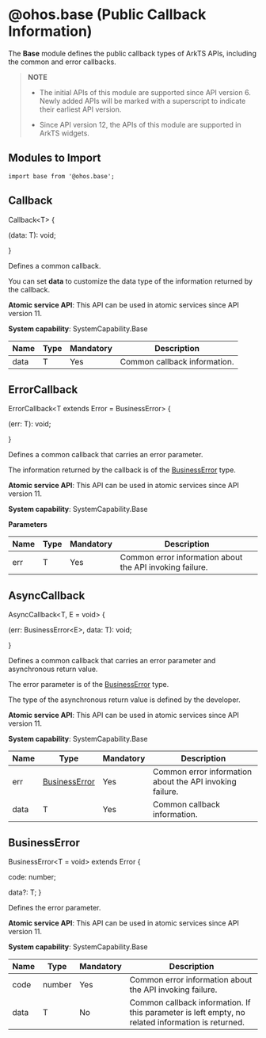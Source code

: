 # @ohos.base (Public Callback Information)

The **Base** module defines the public callback types of ArkTS APIs, including the common and error callbacks.

> **NOTE**
>
> - The initial APIs of this module are supported since API version 6. Newly added APIs will be marked with a superscript to indicate their earliest API version.
> 
> - Since API version 12, the APIs of this module are supported in ArkTS widgets.

## Modules to Import

```
import base from '@ohos.base';
```

## Callback

Callback\<T> {

(data: T): void;

}

Defines a common callback.

You can set **data** to customize the data type of the information returned by the callback.

**Atomic service API**: This API can be used in atomic services since API version 11.

**System capability**: SystemCapability.Base

| Name| Type| Mandatory| Description                      |
| ---- | ---- | ---- | -------------------------- |
| data | T    | Yes  | Common callback information.|

## ErrorCallback

ErrorCallback\<T extends Error = BusinessError> {

(err: T): void;

}

Defines a common callback that carries an error parameter.

The information returned by the callback is of the [BusinessError](#businesserror) type.

**Atomic service API**: This API can be used in atomic services since API version 11.

**System capability**: SystemCapability.Base

**Parameters**

| Name| Type| Mandatory| Description                        |
| ---- | ---- | ---- | ---------------------------- |
| err  | T    | Yes  | Common error information about the API invoking failure.|

## AsyncCallback

AsyncCallback\<T, E = void> {

(err: BusinessError\<E>, data: T): void;

}

Defines a common callback that carries an error parameter and asynchronous return value.

The error parameter is of the [BusinessError](#businesserror) type.

The type of the asynchronous return value is defined by the developer.

**Atomic service API**: This API can be used in atomic services since API version 11.

**System capability**: SystemCapability.Base

| Name| Type                                                        | Mandatory| Description                        |
| ---- | ------------------------------------------------------------ | ---- | ---------------------------- |
| err  | [BusinessError](#businesserror) | Yes  | Common error information about the API invoking failure.|
| data | T                                                            | Yes  | Common callback information.  |

## BusinessError

BusinessError\<T = void> extends Error {

code: number;

data?: T;
}

Defines the error parameter.

**Atomic service API**: This API can be used in atomic services since API version 11.

**System capability**: SystemCapability.Base

| Name| Type  | Mandatory| Description                                                      |
| ---- | ------ | ---- | ---------------------------------------------------------- |
| code | number | Yes  | Common error information about the API invoking failure.                            |
| data | T      | No  | Common callback information. If this parameter is left empty, no related information is returned.|
